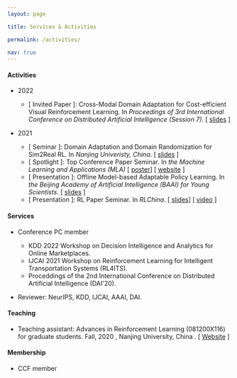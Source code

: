 ```yaml
---
layout: page

title: Services & Activities

permalink: /activities/

nav: true
---
```


#### Activities

- 2022
    - [ Invited Paper ]: 
    Cross-Modal Domain Adaptation for Cost-efficient Visual Reinforcement Learning. 
    In *Proceedings of 3rd International Conference on Distributed Artificial Intelligence (Session 7)*. [ [slides](slides/CODAS-20mins.pdf) ]


- 2021
    - [ Seminar ]:
        Domain Adaptation and Domain Randomization for Sim2Real RL.
        In *Nanjing Univeristy, China*. [ [slides](slides/Domain-Adaptation-and-Domain-Randomization-for-Sim2Real-RL.pdf) ]
    - [ Spotlight ]: 
        Top Conference Paper Seminar.
        In *the Machine Learning and Applications (MLA)* [ [poster](poster/maple-mla.pdf)] [ [website](http://parnec.nuaa.edu.cn/mla21/?a8Yh71HlwcgR=1647489465697#/home) ]
    - [ Presentation ]:
        Offline Model-based Adaptable Policy Learning. 
        In *the Beijing Academy of Artificial Intelligence (BAAI) for Young Scientists*. [ [slides](slides/MAPLE-baai-15mins.pdf) ]
    - [ Presentation ]:
        RL Paper Seminar. 
        In *RLChina*. [ [slides](slides/MAPLE-baai-15mins.pdf)] [ [video](https://www.bilibili.com/video/BV1EF411q752?from=search&seid=2441940403593061439&spm_id_from=333.337.0.0) ]


#### Services

- Conference PC member
    - KDD 2022 Workshop on Decision Intelligence and Analytics for Online Marketplaces.
    - IJCAI 2021 Workshop on Reinforcement Learning for Intelligent Transportation Systems (RL4ITS).
    - Proceddings of the 2nd International Conference on Distributed Artificial Intelligence (DAI'20).

- Reviewer: NeurIPS, KDD, IJCAI, AAAI, DAI.

#### Teaching
- Teaching assistant:  Advances in  Reinforcement Learning (081200X116) for graduate students. Fall, 2020 , Nanjing University, China   . [ [Website](https://www.lamda.nju.edu.cn/introRL/?AspxAutoDetectCookieSupport=1) ]


#### Membership
- CCF member